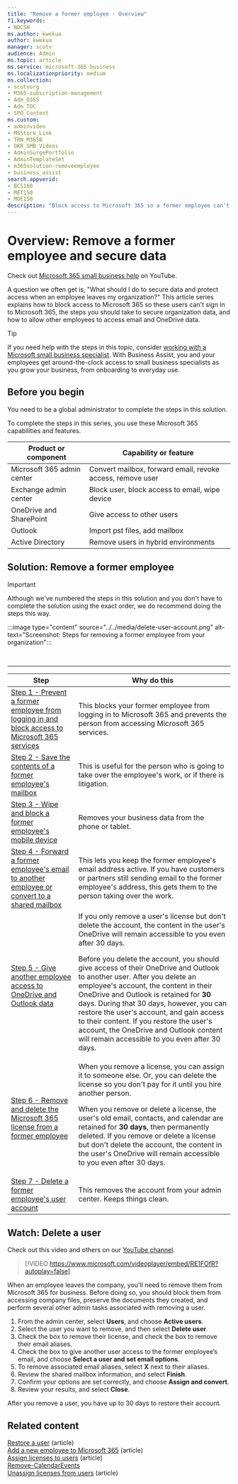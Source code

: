 ```yaml
---
title: "Remove a former employee - Overview"
f1.keywords:
- NOCSH
ms.author: kwekua
author: kwekua
manager: scotv
audience: Admin
ms.topic: article
ms.service: microsoft-365-business
ms.localizationpriority: medium
ms.collection: 
- scotvorg
- M365-subscription-management
- Adm_O365
- Adm_TOC
- SPO_Content
ms.custom:
- adminvideo
- MSStore_Link
- TRN_M365B
- OKR_SMB_Videos
- AdminSurgePortfolio
- AdminTemplateSet
- m365solution-removeemployee
- business_assist
search.appverid:
- BCS160
- MET150
- MOE150
description: "Block access to Microsoft 365 so a former employee can't sign in, secure organization data, and allow other employees to access their email and OneDrive data."
---
```


# Overview: Remove a former employee and secure data

Check out [Microsoft 365 small business help](https://go.microsoft.com/fwlink/?linkid=2197659) on YouTube.

A question we often get is, "What should I do to secure data and protect access when an employee leaves my organization?" This article series explains how to block access to Microsoft 365 so these users can't sign in to Microsoft 365, the steps you should take to secure organization data, and how to allow other employees to access email and OneDrive data.

> [!TIP]
> If you need help with the steps in this topic, consider [working with a Microsoft small business specialist](https://go.microsoft.com/fwlink/?linkid=2186871). With Business Assist, you and your employees get around-the-clock access to small business specialists as you grow your business, from onboarding to everyday use.

## Before you begin

You need to be a global administrator to complete the steps in this solution.

To complete the steps in this series, you use these Microsoft 365 capabilities and features.

|Product or component|Capability or feature|
|---|---|
|Microsoft 365 admin center|Convert mailbox, forward email, revoke access, remove user |
|Exchange admin center|Block user, block access to email, wipe device |
|OneDrive and SharePoint |Give access to other users |
|Outlook|Import pst files, add mailbox |
|Active Directory|Remove users in hybrid environments |


## Solution: Remove a former employee

> [!IMPORTANT]
> Although we've numbered the steps in this solution and you don't have to complete the solution using the exact order, we do recommend doing the steps this way.

:::image type="content" source="../../media/delete-user-account.png" alt-text="Screenshot: Steps for removing a former employee from your organization":::

<br>

****

|Step|Why do this|
|---|---|
|[Step 1 - Prevent a former employee from logging in and block access to Microsoft 365 services](remove-former-employee-step-1.md)|This blocks your former employee from logging in to Microsoft 365 and prevents the person from accessing Microsoft 365 services.|
|[Step 2 - Save the contents of a former employee's mailbox](remove-former-employee-step-2.md)|This is useful for the person who is going to take over the employee's work, or if there is litigation.|
|[Step 3 - Wipe and block a former employee's mobile device](remove-former-employee-step-3.md)|Removes your business data from the phone or tablet.|
|[Step 4 - Forward a former employee's email to another employee or convert to a shared mailbox](remove-former-employee-step-4.md)|This lets you keep the former employee's email address active. If you have customers or partners still sending email to the former employee's address, this gets them to the person taking over the work.|
|[Step 5 - Give another employee access to OneDrive and Outlook data](remove-former-employee-step-5.md)|If you only remove a user's license but don't delete the account, the content in the user's OneDrive will remain accessible to you even after 30 days. <p> Before you delete the account, you should give access of their OneDrive and Outlook to another user. After you delete an employee's account, the content in their OneDrive and Outlook is retained for **30** days. During that 30 days, however, you can restore the user's account, and gain access to their content. If you restore the user's account, the OneDrive and Outlook content will remain accessible to you even after 30 days.| 
|[Step 6 - Remove and delete the Microsoft 365 license from a former employee](remove-former-employee-step-6.md)|When you remove a license, you can assign it to someone else. Or, you can delete the license so you don't pay for it until you hire another person. <p> When you remove or delete a license, the user's old email, contacts, and calendar are retained for **30 days**, then permanently deleted. If you remove or delete a license but don't delete the account, the content in the user's OneDrive will remain accessible to you even after 30 days.|
|[Step 7 - Delete a former employee's user account](remove-former-employee-step-7.md)|This removes the account from your admin center. Keeps things clean.|

## Watch: Delete a user

Check out this video and others on our [YouTube channel](https://go.microsoft.com/fwlink/?linkid=2198203).

> [!VIDEO https://www.microsoft.com/videoplayer/embed/RE1FOfR?autoplay=false]

When an employee leaves the company, you'll need to remove them from Microsoft 365 for business. Before doing so, you should block them from accessing company files, preserve the documents they created, and perform several other admin tasks associated with removing a user.

1. From the admin center, select **Users**, and choose **Active users**.
1. Select the user you want to remove, and then select **Delete user**.
1. Check the box to remove their license, and check the box to remove their email aliases.
1. Check the box to give another user access to the former employee’s email, and choose **Select a user and set email options**.
1. To remove associated email aliases, select **X** next to their aliases.
1. Review the shared mailbox information, and select **Finish**.
1. Confirm your options are set correctly, and choose **Assign and convert**.
1. Review your results, and select **Close**.

After you remove a user, you have up to 30 days to restore their account.
## Related content

[Restore a user](restore-user.md) (article)\
[Add a new employee to Microsoft 365](add-new-employee.md) (article)\
[Assign licenses to users](../manage/assign-licenses-to-users.md) (article)\
[Remove-CalendarEvents](/powershell/module/exchange/remove-calendarevents)\
[Unassign licenses from users](../manage/remove-licenses-from-users.md) (article)
